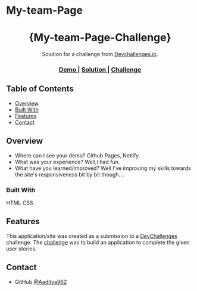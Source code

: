 # My-team-Page<!-- Please update value in the {}  -->

<h1 align="center">{My-team-Page-Challenge}</h1>

<div align="center">
   Solution for a challenge from  <a href="http://devchallenges.io" target="_blank">Devchallenges.io</a>.
</div>

<div align="center">
  <h3>
    <a href="https://aaditya962.github.io/My-team-Page/">
      Demo
    </a>
    <span> | </span>
    <a href="https://my-team-page-aaditya.netlify.app/">
      Solution
    </a>
    <span> | </span>
    <a href="https://devchallenges.io/challenges/wBunSb7FPrIepJZAg0sY">
      Challenge
    </a>
  </h3>
</div>

<!-- TABLE OF CONTENTS -->

## Table of Contents

- [Overview](#overview)
- [Built With](#built-with)
- [Features](#features)
- [Contact](#contact)

<!-- OVERVIEW -->

## Overview


- Where can I see your demo?
Github Pages,
Netlify
- What was your experience?
Well,I had fun.
- What have you learned/improved?
Well I've improving my skills towards the site's responsiveness bit by bit though....


### Built With

HTML
CSS

## Features

<!-- List the features of your application or follow the template. Don't share the figma file here :) -->

This application/site was created as a submission to a [DevChallenges](https://devchallenges.io/challenges) challenge. The [challenge](https://devchallenges.io/challenges/wBunSb7FPrIepJZAg0sY) was to build an application to complete the given user stories.


## Contact

- GitHub [@Aaditya962](https://{github.com/Aaditya962})

